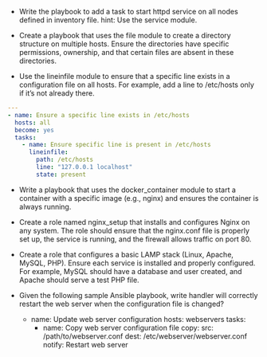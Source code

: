 - Write the playbook  to add a task to start httpd service on all nodes defined in inventory file.
    hint: Use the service module.

- Create a playbook that uses the file module to create a directory structure on multiple hosts. Ensure the directories have specific permissions, ownership, and that certain files are absent in these directories.

- Use the lineinfile module to ensure that a specific line exists in a configuration file on all hosts. For example, add a line to /etc/hosts only if it’s not already there.

```yaml
---
- name: Ensure a specific line exists in /etc/hosts
  hosts: all
  become: yes
  tasks:
    - name: Ensure specific line is present in /etc/hosts
      lineinfile:
        path: /etc/hosts
        line: "127.0.0.1 localhost"
        state: present

```

- Write a playbook that uses the docker_container module to start a container with a specific image (e.g., nginx) and ensures the container is always running.

- Create a role named nginx_setup that installs and configures Nginx on any system. The role should ensure that the nginx.conf file is properly set up, the service is running, and the firewall allows traffic on port 80.

- Create a role that configures a basic LAMP stack (Linux, Apache, MySQL, PHP). Ensure each service is installed and properly configured. For example, MySQL should have a database and user created, and Apache should serve a test PHP file.

- Given the following sample Ansible playbook, write handler will correctly restart the web server when the configuration file is changed?
    - name: Update web server configuration
      hosts: webservers
      tasks:
        - name: Copy web server configuration file
          copy:
            src: /path/to/webserver.conf
            dest: /etc/webserver/webserver.conf
          notify: Restart web server
